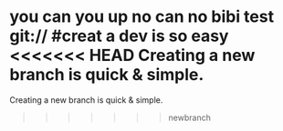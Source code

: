 you can you up
no can no bibi
test git://
#creat a dev is so easy
<<<<<<< HEAD
Creating a new branch is quick & simple.
=======
Creating a new branch is quick & simple.
>>>>>>> newbranch
